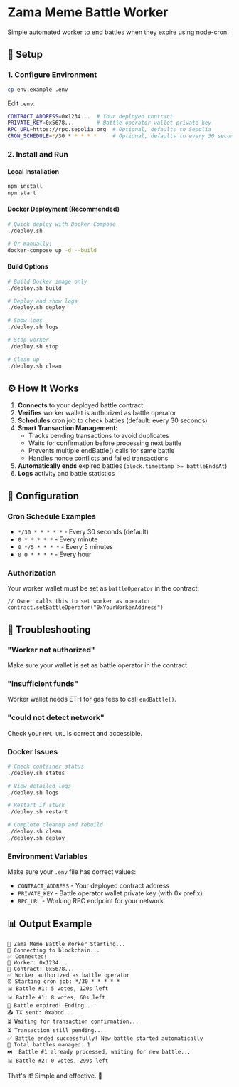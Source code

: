 # Zama Meme Battle Worker

Simple automated worker to end battles when they expire using node-cron.

## 🚀 Setup

### 1. Configure Environment
```bash
cp env.example .env
```

Edit `.env`:
```bash
CONTRACT_ADDRESS=0x1234...  # Your deployed contract
PRIVATE_KEY=0x5678...       # Battle operator wallet private key
RPC_URL=https://rpc.sepolia.org  # Optional, defaults to Sepolia
CRON_SCHEDULE=*/30 * * * * *     # Optional, defaults to every 30 seconds
```

### 2. Install and Run

#### Local Installation
```bash
npm install
npm start
```

#### Docker Deployment (Recommended)
```bash
# Quick deploy with Docker Compose
./deploy.sh

# Or manually:
docker-compose up -d --build
```

#### Build Options
```bash
# Build Docker image only
./deploy.sh build

# Deploy and show logs
./deploy.sh deploy

# Show logs
./deploy.sh logs

# Stop worker
./deploy.sh stop

# Clean up
./deploy.sh clean
```

## ⚙️ How It Works

1. **Connects** to your deployed battle contract
2. **Verifies** worker wallet is authorized as battle operator
3. **Schedules** cron job to check battles (default: every 30 seconds)
4. **Smart Transaction Management:**
   - Tracks pending transactions to avoid duplicates
   - Waits for confirmation before processing next battle
   - Prevents multiple endBattle() calls for same battle
   - Handles nonce conflicts and failed transactions
5. **Automatically ends** expired battles (`block.timestamp >= battleEndsAt`)
6. **Logs** activity and battle statistics

## 🔧 Configuration

### Cron Schedule Examples
- `*/30 * * * * *` - Every 30 seconds (default)
- `0 * * * * *` - Every minute  
- `0 */5 * * * *` - Every 5 minutes
- `0 0 * * * *` - Every hour

### Authorization
Your worker wallet must be set as `battleOperator` in the contract:
```solidity
// Owner calls this to set worker as operator
contract.setBattleOperator("0xYourWorkerAddress")
```

## 🐛 Troubleshooting

### "Worker not authorized"
Make sure your wallet is set as battle operator in the contract.

### "insufficient funds"
Worker wallet needs ETH for gas fees to call `endBattle()`.

### "could not detect network"
Check your `RPC_URL` is correct and accessible.

### Docker Issues
```bash
# Check container status
./deploy.sh status

# View detailed logs
./deploy.sh logs

# Restart if stuck
./deploy.sh restart

# Complete cleanup and rebuild
./deploy.sh clean
./deploy.sh deploy
```

### Environment Variables
Make sure your `.env` file has correct values:
- `CONTRACT_ADDRESS` - Your deployed contract address
- `PRIVATE_KEY` - Battle operator wallet private key (with 0x prefix)
- `RPC_URL` - Working RPC endpoint for your network

## 📊 Output Example
```
🤖 Zama Meme Battle Worker Starting...
🔗 Connecting to blockchain...
✅ Connected!
👤 Worker: 0x1234...
📍 Contract: 0x5678...
✅ Worker authorized as battle operator
⏰ Starting cron job: */30 * * * * *
📊 Battle #1: 5 votes, 120s left
📊 Battle #1: 8 votes, 60s left
🏁 Battle expired! Ending...
📤 TX sent: 0xabcd...
⏳ Waiting for transaction confirmation...
⏳ Transaction still pending...
✅ Battle ended successfully! New battle started automatically
🎉 Total battles managed: 1
⏭️  Battle #1 already processed, waiting for new battle...
📊 Battle #2: 0 votes, 299s left
```

That's it! Simple and effective. 🎯